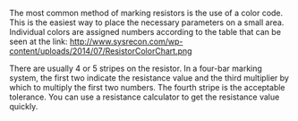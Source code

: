 
The most common method of marking resistors is the use of a color code. This is the easiest way to place the necessary parameters on a small area. Individual colors are assigned numbers according to the table that can be seen at the link: http://www.sysrecon.com/wp-content/uploads/2014/07/ResistorColorChart.png

There are usually 4 or 5 stripes on the resistor. In a four-bar marking system, the first two indicate the resistance value and the third multiplier by which to multiply the first two numbers. The fourth stripe is the acceptable tolerance. You can use a resistance calculator to get the resistance value quickly.
